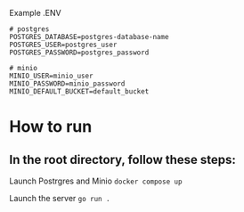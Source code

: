 Example .ENV

```.env
# postgres
POSTGRES_DATABASE=postgres-database-name
POSTGRES_USER=postgres_user
POSTGRES_PASSWORD=postgres_password

# minio
MINIO_USER=minio_user
MINIO_PASSWORD=minio_password
MINIO_DEFAULT_BUCKET=default_bucket
```

# How to run
## In the root directory, follow these steps:

Launch Postrgres and Minio
`docker compose up`

Launch the server
`go run .`


